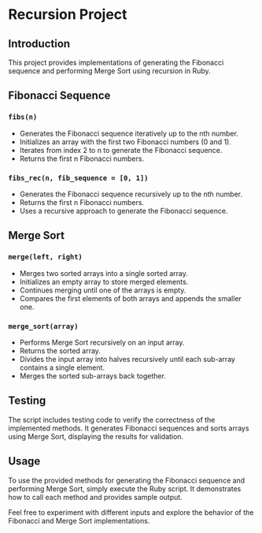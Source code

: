 # Recursion Project

## Introduction

This project provides implementations of generating the Fibonacci sequence and performing Merge Sort using recursion in Ruby.

## Fibonacci Sequence

### `fibs(n)`

- Generates the Fibonacci sequence iteratively up to the nth number.
- Initializes an array with the first two Fibonacci numbers (0 and 1).
- Iterates from index 2 to n to generate the Fibonacci sequence.
- Returns the first n Fibonacci numbers.

### `fibs_rec(n, fib_sequence = [0, 1])`

- Generates the Fibonacci sequence recursively up to the nth number.
- Returns the first n Fibonacci numbers.
- Uses a recursive approach to generate the Fibonacci sequence.

## Merge Sort

### `merge(left, right)`

- Merges two sorted arrays into a single sorted array.
- Initializes an empty array to store merged elements.
- Continues merging until one of the arrays is empty.
- Compares the first elements of both arrays and appends the smaller one.

### `merge_sort(array)`

- Performs Merge Sort recursively on an input array.
- Returns the sorted array.
- Divides the input array into halves recursively until each sub-array contains a single element.
- Merges the sorted sub-arrays back together.

## Testing

The script includes testing code to verify the correctness of the implemented methods. It generates Fibonacci sequences and sorts arrays using Merge Sort, displaying the results for validation.

## Usage

To use the provided methods for generating the Fibonacci sequence and performing Merge Sort, simply execute the Ruby script. It demonstrates how to call each method and provides sample output.

Feel free to experiment with different inputs and explore the behavior of the Fibonacci and Merge Sort implementations.